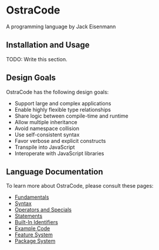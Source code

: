 
# OstraCode

A programming language by Jack Eisenmann

## Installation and Usage

TODO: Write this section.

## Design Goals

OstraCode has the following design goals:

* Support large and complex applications
* Enable highly flexible type relationships
* Share logic between compile-time and runtime
* Allow multiple inheritance
* Avoid namespace collision
* Use self-consistent syntax
* Favor verbose and explicit constructs
* Transpile into JavaScript
* Interoperate with JavaScript libraries

## Language Documentation

To learn more about OstraCode, please consult these pages:

* [Fundamentals](languageDocumentation/fundamentals.md)
* [Syntax](languageDocumentation/syntax.md)
* [Operators and Specials](languageDocumentation/operators.md)
* [Statements](languageDocumentation/statements.md)
* [Built-In Identifiers](languageDocumentation/builtIn.md)
* [Example Code](languageDocumentation/exampleCode.md)
* [Feature System](languageDocumentation/featureSystem.md)
* [Package System](languageDocumentation/packageSystem.md)



